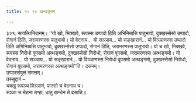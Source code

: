 ```yaml
---
title: १० १० खन्धसुत्तम्

---
```


३२१. सावत्थिनिदानम्। ‘‘यो खो, भिक्खवे, रूपस्स उप्पादो ठिति अभिनिब्बत्ति पातुभावो, दुक्खस्सेसो उप्पादो, रोगानं ठिति, जरामरणस्स पातुभावो। यो वेदनाय… यो सञ्ञाय… यो सङ्खारानं… यो विञ्ञाणस्स उप्पादो ठिति अभिनिब्बत्ति पातुभावो, दुक्खस्सेसो उप्पादो, रोगानं ठिति, जरामरणस्स पातुभावो। यो च खो, भिक्खवे, रूपस्स निरोधो वूपसमो अत्थङ्गमो, दुक्खस्सेसो निरोधो, रोगानं वूपसमो, जरामरणस्स अत्थङ्गमो। यो वेदनाय… यो सञ्ञाय… यो सङ्खारानं… यो विञ्ञाणस्स निरोधो वूपसमो अत्थङ्गमो, दुक्खस्सेसो निरोधो, रोगानं वूपसमो, जरामरणस्स अत्थङ्गमो’’ति। दसमम्।  
उप्पादसंयुत्तं समत्तम्।  
तस्सुद्दानं –  
चक्खु रूपञ्च विञ्ञाणं, फस्सो च वेदनाय च।  
सञ्ञा च चेतना तण्हा, धातु खन्धेन ते दसाति॥  